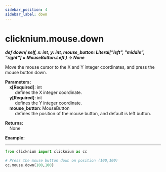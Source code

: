 ```yaml
---
sidebar_position: 4
sidebar_label: down
---
```


# clicknium.mouse.down

***def down(
        self,
        x: int, 
        y: int, 
        mouse_button: Literal["left", "middle", "right"] = MouseButton.Left
    ) -> None***  

Move the mouse cursor to the X and Y integer coordinates, and press the mouse button down.

**Parameters:**  
    &emsp;**x[Required]**: int  
        &emsp;&emsp; defines the X integer coordinate.  
    &emsp;**y[Required]**: int  
        &emsp;&emsp; defines the Y integer coordinate.  
    &emsp;**mouse_button**: MouseButton  
        &emsp;&emsp; defines the position of the mouse button, and default is left button.   

**Returns:**  
    &emsp;None

**Example:**
***
```python
from clicknium import clicknium as cc

# Press the mouse button down on position (100,100)
cc.mouse.down(100,100)

```